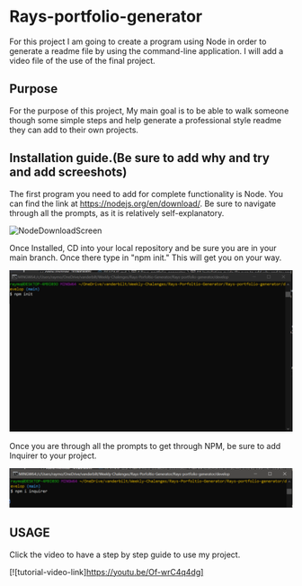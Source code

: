# Rays-portfolio-generator

For this project I am going to create a program using Node in order to generate a readme file by using the command-line application. I will add a video file of the use of the final project.

## Purpose
For the purpose of this project, My main goal is to be able to walk someone though some simple steps and help generate a professional style readme they can add to their own projects. 

## Installation guide.(Be sure to add why and try and add screeshots)

The first program you need to add for complete functionality is Node. You can find the link at https://nodejs.org/en/download/. Be sure to navigate through all the prompts, as it is relatively self-explanatory. 

![NodeDownloadScreen](https://user-images.githubusercontent.com/90649331/144785549-f2425f13-ff6f-47ef-88bb-94f17e0e4ff9.png)

Once Installed, CD into your local repository and be sure you are in your main branch. Once there type in "npm init." This will get you on your way. 

![NPMinitLine](https://github.com/RayFlaherty/Rays-portfolio-generator/blob/main/develop/images/npm%20init.PNG?raw=true)
    


Once you are through all the prompts to get through NPM, be sure to add Inquirer to your project. 

![installInquirer](https://github.com/RayFlaherty/Rays-portfolio-generator/blob/main/develop/images/Inquirer.PNG?raw=true)


## USAGE

Click the video to have a step by step guide to use my project. 

[![tutorial-video-link]https://youtu.be/Of-wrC4q4dg]